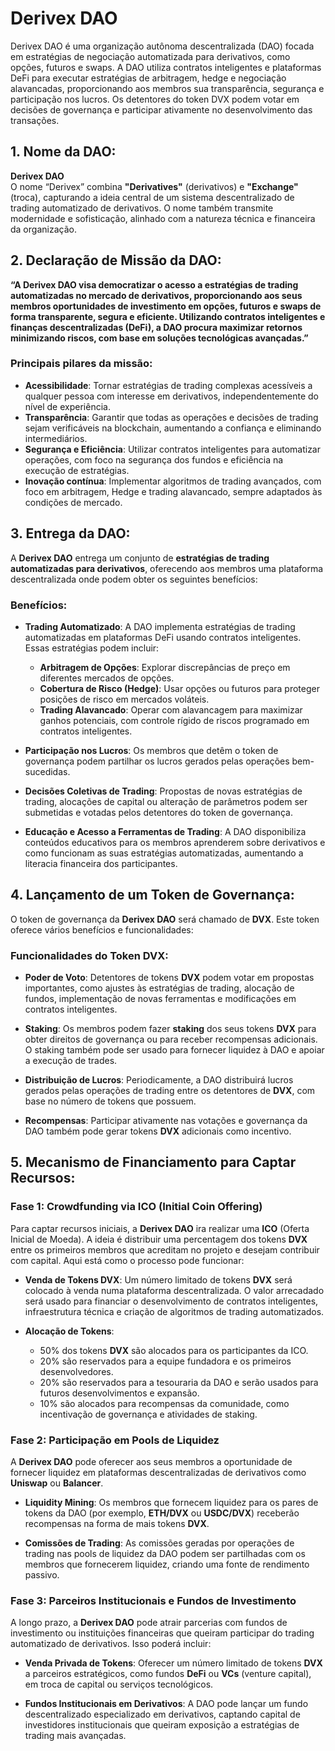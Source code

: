 # Derivex DAO
Derivex DAO é uma organização autônoma descentralizada (DAO) focada em estratégias de negociação automatizada para derivativos, como opções, futuros e swaps. 
A DAO utiliza contratos inteligentes e plataformas DeFi para executar estratégias de arbitragem, hedge e negociação alavancadas, proporcionando aos membros sua transparência, segurança e participação nos lucros. 
Os detentores do token DVX podem votar em decisões de governança e participar ativamente no desenvolvimento das transações.

## 1. Nome da DAO:
**Derivex DAO**  
O nome “Derivex” combina **"Derivatives"** (derivativos) e **"Exchange"** (troca), capturando a ideia central de um sistema descentralizado de trading automatizado de derivativos. O nome também transmite modernidade e sofisticação, alinhado com a natureza técnica e financeira da organização.

## 2. Declaração de Missão da DAO:
**“A Derivex DAO visa democratizar o acesso a estratégias de trading automatizadas no mercado de derivativos, proporcionando aos seus membros oportunidades de investimento em opções, futuros e swaps de forma transparente, segura e eficiente. Utilizando contratos inteligentes e finanças descentralizadas (DeFi), a DAO procura maximizar retornos minimizando riscos, com base em soluções tecnológicas avançadas.”**

### Principais pilares da missão:

- **Acessibilidade**: Tornar estratégias de trading complexas acessíveis a qualquer pessoa com interesse em derivativos, independentemente do nível de experiência.
- **Transparência**: Garantir que todas as operações e decisões de trading sejam verificáveis na blockchain, aumentando a confiança e eliminando intermediários.
- **Segurança e Eficiência**: Utilizar contratos inteligentes para automatizar operações, com foco na segurança dos fundos e eficiência na execução de estratégias.
- **Inovação contínua**: Implementar algoritmos de trading avançados, com foco em arbitragem, Hedge e trading alavancado, sempre adaptados às condições de mercado.

## 3. Entrega da DAO:
A **Derivex DAO** entrega um conjunto de **estratégias de trading automatizadas para derivativos**, oferecendo aos membros uma plataforma descentralizada onde podem obter os seguintes benefícios:

### Benefícios:

- **Trading Automatizado**: A DAO implementa estratégias de trading automatizadas em plataformas DeFi usando contratos inteligentes. Essas estratégias podem incluir:
  - **Arbitragem de Opções**: Explorar discrepâncias de preço em diferentes mercados de opções.
  - **Cobertura de Risco (Hedge)**: Usar opções ou futuros para proteger posições de risco em mercados voláteis.
  - **Trading Alavancado**: Operar com alavancagem para maximizar ganhos potenciais, com controle rígido de riscos programado em contratos inteligentes.
  
- **Participação nos Lucros**: Os membros que detêm o token de governança podem partilhar os lucros gerados pelas operações bem-sucedidas.
  
- **Decisões Coletivas de Trading**: Propostas de novas estratégias de trading, alocações de capital ou alteração de parâmetros podem ser submetidas e votadas pelos detentores do token de governança.

- **Educação e Acesso a Ferramentas de Trading**: A DAO disponibiliza conteúdos educativos para os membros aprenderem sobre derivativos e como funcionam as suas estratégias automatizadas, aumentando a literacia financeira dos participantes.

## 4. Lançamento de um Token de Governança:
O token de governança da **Derivex DAO** será chamado de **DVX**. Este token oferece vários benefícios e funcionalidades:

### Funcionalidades do Token DVX:
- **Poder de Voto**: Detentores de tokens **DVX** podem votar em propostas importantes, como ajustes às estratégias de trading, alocação de fundos, implementação de novas ferramentas e modificações em contratos inteligentes.
  
- **Staking**: Os membros podem fazer **staking** dos seus tokens **DVX** para obter direitos de governança ou para receber recompensas adicionais. O staking também pode ser usado para fornecer liquidez à DAO e apoiar a execução de trades.
  
- **Distribuição de Lucros**: Periodicamente, a DAO distribuirá lucros gerados pelas operações de trading entre os detentores de **DVX**, com base no número de tokens que possuem.

- **Recompensas**: Participar ativamente nas votações e governança da DAO também pode gerar tokens **DVX** adicionais como incentivo.

## 5. Mecanismo de Financiamento para Captar Recursos:

### Fase 1: **Crowdfunding via ICO (Initial Coin Offering)**
Para captar recursos iniciais, a **Derivex DAO** ira realizar uma **ICO** (Oferta Inicial de Moeda). A ideia é distribuir uma percentagem dos tokens **DVX** entre os primeiros membros que acreditam no projeto e desejam contribuir com capital. Aqui está como o processo pode funcionar:

- **Venda de Tokens DVX**: Um número limitado de tokens **DVX** será colocado à venda numa plataforma descentralizada. O valor arrecadado será usado para financiar o desenvolvimento de contratos inteligentes, infraestrutura técnica e criação de algoritmos de trading automatizados.
  
- **Alocação de Tokens**:
  - 50% dos tokens **DVX** são alocados para os participantes da ICO.
  - 20% são reservados para a equipe fundadora e os primeiros desenvolvedores.
  - 20% são reservados para a tesouraria da DAO e serão usados para futuros desenvolvimentos e expansão.
  - 10% são alocados para recompensas da comunidade, como incentivação de governança e atividades de staking.

### Fase 2: **Participação em Pools de Liquidez**

A **Derivex DAO** pode oferecer aos seus membros a oportunidade de fornecer liquidez em plataformas descentralizadas de derivativos como **Uniswap** ou **Balancer**.

- **Liquidity Mining**: Os membros que fornecem liquidez para os pares de tokens da DAO (por exemplo, **ETH/DVX** ou **USDC/DVX**) receberão recompensas na forma de mais tokens **DVX**.

- **Comissões de Trading**: As comissões geradas por operações de trading nas pools de liquidez da DAO podem ser partilhadas com os membros que fornecerem liquidez, criando uma fonte de rendimento passivo.

### Fase 3: **Parceiros Institucionais e Fundos de Investimento**

A longo prazo, a **Derivex DAO** pode atrair parcerias com fundos de investimento ou instituições financeiras que queiram participar do trading automatizado de derivativos. Isso poderá incluir:

- **Venda Privada de Tokens**: Oferecer um número limitado de tokens **DVX** a parceiros estratégicos, como fundos **DeFi** ou **VCs** (venture capital), em troca de capital ou serviços tecnológicos.
  
- **Fundos Institucionais em Derivativos**: A DAO pode lançar um fundo descentralizado especializado em derivativos, captando capital de investidores institucionais que queiram exposição a estratégias de trading mais avançadas.

